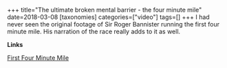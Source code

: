 +++
title="The ultimate broken mental barrier - the four minute mile"
date=2018-03-08
[taxonomies]
categories=["video"]
tags=[]
+++
I had never seen the original footage of Sir Roger Bannister running the first four minute mile. His narration of the race really adds to it as well.
<!-- more -->

__Links__

[First Four Minute Mile](https://www.youtube.com/watch?v=wTXoTnp_5sI)
